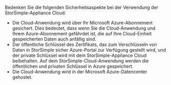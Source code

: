 <!--alkohli 02/21/2017 cloud appliance security-->

Bedenken Sie die folgenden Sicherheitsaspekte bei der Verwendung der StorSimple-Appliance Cloud:

* Die Cloud-Anwendung wird über Ihr Microsoft Azure-Abonnement gesichert. Dies bedeutet, dass wenn Sie die Cloud-Anwendung und Ihrem Azure-Abonnement gefährdet ist, die auf Ihre Cloud-Einheit gespeicherten Daten auch anfällig sind.
* Der öffentliche Schlüssel des Zertifikats, das zum Verschlüsseln von Daten in StorSimple sicher Azure-Portal zur Verfügung gestellt wird, und der private Schlüssel wird mit dem StorSimple-Appliance Cloud beibehalten. Auf dem StorSimple-Cloud-Anwendung werden die öffentlichen und privaten Schlüssel in Azure gespeichert.
* Die Cloud-Anwendung wird in der Microsoft Azure-Datencenter gehostet.

